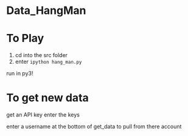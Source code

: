# Data_HangMan

# To Play


1. cd into the src folder
2. enter ``` ipython hang_man.py ```

run in py3!

# To get new data
get an API key
enter the keys

enter a username at the bottom of get_data to pull from there account
